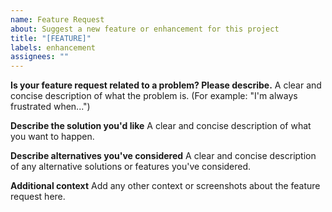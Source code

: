 ```yaml
---
name: Feature Request
about: Suggest a new feature or enhancement for this project
title: "[FEATURE]"
labels: enhancement
assignees: ""
---
```


**Is your feature request related to a problem? Please describe.**
A clear and concise description of what the problem is. (For example: "I'm always frustrated when...")

**Describe the solution you'd like**
A clear and concise description of what you want to happen.

**Describe alternatives you've considered**
A clear and concise description of any alternative solutions or features you've considered.

**Additional context**
Add any other context or screenshots about the feature request here.
